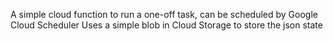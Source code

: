 A simple cloud function  to run a one-off task, can be scheduled by Google Cloud Scheduler
Uses a simple blob in Cloud Storage to store the json state
